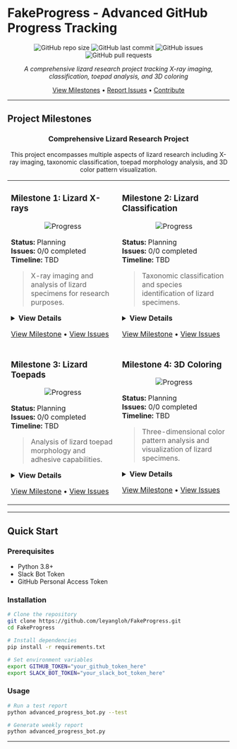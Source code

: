 # FakeProgress - Advanced GitHub Progress Tracking

<div align="center">

![GitHub repo size](https://img.shields.io/github/repo-size/leyangloh/FakeProgress)
![GitHub last commit](https://img.shields.io/github/last-commit/leyangloh/FakeProgress)
![GitHub issues](https://img.shields.io/github/issues/leyangloh/FakeProgress)
![GitHub pull requests](https://img.shields.io/github/issues-pr/leyangloh/FakeProgress)

*A comprehensive lizard research project tracking X-ray imaging, classification, toepad analysis, and 3D coloring*

[View Milestones](https://github.com/leyangloh/FakeProgress/milestones) • [Report Issues](https://github.com/leyangloh/FakeProgress/issues) • [Contribute](https://github.com/leyangloh/FakeProgress/pulls)

</div>

---

## Project Milestones

<div align="center">

### Comprehensive Lizard Research Project

This project encompasses multiple aspects of lizard research including X-ray imaging, taxonomic classification, toepad morphology analysis, and 3D color pattern visualization.

</div>

<!-- Milestone Cards Section -->
<table width="100%">
<tr>
<td width="50%" valign="top">

### **Milestone 1: Lizard X-rays**
<div align="center">

![Progress](https://img.shields.io/badge/Progress-60%25-green)

</div>

**Status:** Planning  
**Issues:** 0/0 completed  
**Timeline:** TBD  

> X-ray imaging and analysis of lizard specimens for research purposes.

<details>
<summary><strong>View Details</strong></summary>

- [ ] X-ray equipment setup
- [ ] Specimen preparation protocols
- [ ] Image capture procedures
- [ ] Data processing pipeline

</details>

[View Milestone](https://github.com/leyangloh/FakeProgress/milestone/1) • [View Issues](https://github.com/leyangloh/FakeProgress/issues?q=milestone%3A%22Lizard+X-rays%22)

</td>
<td width="50%" valign="top">

### **Milestone 2: Lizard Classification**
<div align="center">

![Progress](https://img.shields.io/badge/Progress-60%25-green)

</div>

**Status:** Planning  
**Issues:** 0/0 completed  
**Timeline:** TBD  

> Taxonomic classification and species identification of lizard specimens.

<details>
<summary><strong>View Details</strong></summary>

- [ ] Species identification protocols
- [ ] Morphological measurements
- [ ] Database development
- [ ] Classification algorithms

</details>

[View Milestone](https://github.com/leyangloh/FakeProgress/milestone/2) • [View Issues](https://github.com/leyangloh/FakeProgress/issues?q=milestone%3A%22Lizard+Classification%22)

</td>
</tr>
<tr>
<td width="50%" valign="top">

### **Milestone 3: Lizard Toepads**
<div align="center">

![Progress](https://img.shields.io/badge/Progress-60%25-green)

</div>

**Status:** Planning  
**Issues:** 0/0 completed  
**Timeline:** TBD  

> Analysis of lizard toepad morphology and adhesive capabilities.

<details>
<summary><strong>View Details</strong></summary>

- [ ] Toepad morphology analysis
- [ ] Adhesion force measurements
- [ ] Surface texture studies
- [ ] Comparative analysis

</details>

[View Milestone](https://github.com/leyangloh/FakeProgress/milestone/3) • [View Issues](https://github.com/leyangloh/FakeProgress/issues?q=milestone%3A%22Lizard+Toepads%22)

</td>
<td width="50%" valign="top">

### **Milestone 4: 3D Coloring**
<div align="center">

![Progress](https://img.shields.io/badge/Progress-60%25-green)

</div>

**Status:** Planning  
**Issues:** 0/0 completed  
**Timeline:** TBD  

> Three-dimensional color pattern analysis and visualization of lizard specimens.

<details>
<summary><strong>View Details</strong></summary>

- [ ] 3D scanning protocols
- [ ] Color pattern mapping
- [ ] Visualization tools
- [ ] Pattern analysis algorithms

</details>

[View Milestone](https://github.com/leyangloh/FakeProgress/milestone/4) • [View Issues](https://github.com/leyangloh/FakeProgress/issues?q=milestone%3A%223D+Coloring%22)

</td>
</tr>
</table>

---
## Quick Start

### Prerequisites

- Python 3.8+
- Slack Bot Token
- GitHub Personal Access Token

### Installation

```bash
# Clone the repository
git clone https://github.com/leyangloh/FakeProgress.git
cd FakeProgress

# Install dependencies
pip install -r requirements.txt

# Set environment variables
export GITHUB_TOKEN="your_github_token_here"
export SLACK_BOT_TOKEN="your_slack_bot_token_here"
```

### Usage

```bash
# Run a test report
python advanced_progress_bot.py --test

# Generate weekly report
python advanced_progress_bot.py
```

---


